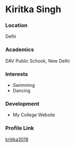 # Kiritka Singh

### Location

Delhi

### Academics

DAV Public Schook, New Delhi

### Interests

- Swimming
- Dancing

### Development

- My College Website

### Profile Link

[kritika3018](https://github.com/kritika3018/)
